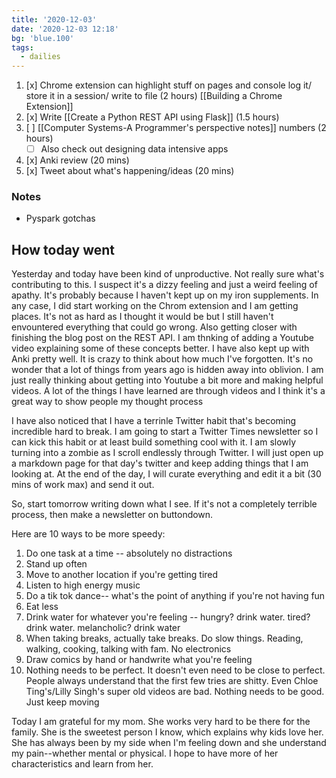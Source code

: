 ```yaml
---
title: '2020-12-03'
date: '2020-12-03 12:18'
bg: 'blue.100'
tags:
  - dailies
---
```


1. [x] Chrome extension can highlight stuff on pages and console log it/ store it in a session/ write to file (2 hours) [[Building a Chrome Extension]]
2. [x] Write [[Create a Python REST API using Flask]] (1.5 hours)
3. [ ] [[Computer Systems-A Programmer's perspective notes]] numbers (2 hours)
   - [ ] Also check out designing data intensive apps
4. [x] Anki review (20 mins)
5. [x] Tweet about what's happening/ideas (20 mins)

### Notes

- Pyspark gotchas

## How today went

Yesterday and today have been kind of unproductive. Not really sure what's contributing to this. I suspect it's a dizzy feeling and just a weird feeling of apathy. It's probably because I haven't kept up on my iron supplements. In any case, I did start working on the Chrom extension and I am getting places. It's not as hard as I thought it would be but I still haven't envountered everything that could go wrong. Also getting closer with finishing the blog post on the REST API. I am thnking of adding a Youtube video explaining some of these concepts better. I have also kept up with Anki pretty well. It is crazy to think about how much I've forgotten. It's no wonder that a lot of things from years ago is hidden away into oblivion. I am just really thinking about getting into Youtube a bit more and making helpful videos. A lot of the things I have learned are through videos and I think it's a great way to show people my thought process

I have also noticed that I have a terrinle Twitter habit that's becoming incredible hard to break. I am going to start a Twitter Times newsletter so I can kick this habit or at least build something cool with it. I am slowly turning into a zombie as I scroll endlessly through Twitter. I will just open up a markdown page for that day's twitter and keep adding things that I am looking at. At the end of the day, I will curate everything and edit it a bit (30 mins of work max) and send it out.

So, start tomorrow writing down what I see. If it's not a completely terrible process, then make a newsletter on buttondown.

Here are 10 ways to be more speedy:

1. Do one task at a time -- absolutely no distractions
2. Stand up often
3. Move to another location if you're getting tired
4. Listen to high energy music
5. Do a tik tok dance-- what's the point of anything if you're not having fun
6. Eat less
7. Drink water for whatever you're feeling -- hungry? drink water. tired? drink water. melancholic? drink water
8. When taking breaks, actually take breaks. Do slow things. Reading, walking, cooking, talking with fam. No electronics
9. Draw comics by hand or handwrite what you're feeling
10. Nothing needs to be perfect. It doesn't even need to be close to perfect. People always understand that the first few tries are shitty. Even Chloe Ting's/Lilly Singh's super old videos are bad. Nothing needs to be good. Just keep moving

Today I am grateful for my mom. She works very hard to be there for the family. She is the sweetest person I know, which explains why kids love her. She has always been by my side when I'm feeling down and she understand my pain--whether mental or physical. I hope to have more of her characteristics and learn from her.
